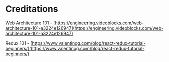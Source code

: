 # Creditations

Web Architecture 101 - [https://engineering.videoblocks.com/web-architecture-101-a3224e126947](https://engineering.videoblocks.com/web-architecture-101-a3224e126947)

Redux 101 - [https://www.valentinog.com/blog/react-redux-tutorial-beginners/](https://www.valentinog.com/blog/react-redux-tutorial-beginners/)

